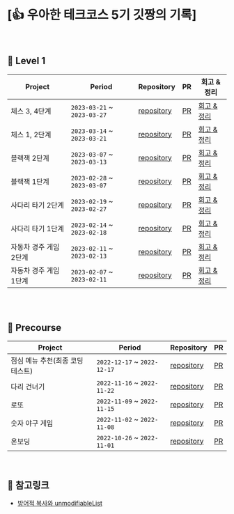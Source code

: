 # [👍 우아한 테크코스 5기 깃짱의 기록]



<br>

## 💋 Level 1
| Project | Period | Repository | PR | 회고 & 정리 | 
| --- | --- | --- | --- | --- |
|체스 3, 4단계|`2023-03-21` ~ `2023-03-27`|[repository](https://github.com/eunkeeee/java-chess/tree/step3)|[PR](https://github.com/woowacourse/java-chess/pull/531)|[회고 & 정리](https://engineerinsight.tistory.com/38)|
|체스 1, 2단계|`2023-03-14` ~ `2023-03-21`|[repository](https://github.com/eunkeeee/java-chess/tree/step1)|[PR](https://github.com/woowacourse/java-chess/pull/463)|[회고 & 정리](https://engineerinsight.tistory.com/23)|
|블랙잭 2단계|`2023-03-07` ~ `2023-03-13`|[repository](https://github.com/eunkeeee/java-blackjack/tree/step2)|[PR](https://github.com/woowacourse/java-blackjack/pull/505)|[회고 & 정리](https://engineerinsight.tistory.com/29)|
|블랙잭 1단계|`2023-02-28` ~ `2023-03-07`|[repository](https://github.com/eunkeeee/java-blackjack/tree/step1)|[PR](https://github.com/woowacourse/java-blackjack/pull/384)|[회고 & 정리](https://engineerinsight.tistory.com/29)|
|사다리 타기 2단계|`2023-02-19` ~ `2023-02-27`|[repository](https://github.com/eunkeeee/java-ladder/tree/step2)|[PR](https://github.com/woowacourse/java-ladder/pull/188)|[회고 & 정리](https://engineerinsight.tistory.com/18)|
|사다리 타기 1단계|`2023-02-14` ~ `2023-02-18`|[repository](https://github.com/eunkeeee/java-ladder/tree/step1)|[PR](https://github.com/woowacourse/java-ladder/pull/3)|[회고 & 정리](https://engineerinsight.tistory.com/15)|
|자동차 경주 게임 2단계|`2023-02-11` ~ `2023-02-13`|[repository](https://github.com/eunkeeee/java-racingcar/tree/mallang/step2)|[PR](https://github.com/woowacourse/java-racingcar/pull/576)|[회고 & 정리](https://engineerinsight.tistory.com/13)|
|자동차 경주 게임 1단계|`2023-02-07` ~ `2023-02-11`|[repository](https://github.com/eunkeeee/java-racingcar/tree/step1)|[PR](https://github.com/woowacourse/java-racingcar/pull/458)|[회고 & 정리](https://engineerinsight.tistory.com/13)|



<br>



<br>

## 💋 Precourse
| Project | Period | Repository | PR |
| --- | --- | --- | --- |
|점심 메뉴 추천(최종 코딩테스트)|`2022-12-17` ~ `2022-12-17`|[repository](https://github.com/eunkeeee/java-menu)|[PR](https://github.com/woowacourse-precourse/java-menu/pull/42)|
|다리 건너기|`2022-11-16` ~ `2022-11-22`|[repository](https://github.com/eunkeeee/java-bridge)|[PR](https://github.com/woowacourse-precourse/java-bridge/pull/196)|
|로또|`2022-11-09` ~ `2022-11-15`|[repository](https://github.com/eunkeeee/java-lotto)|[PR](https://github.com/woowacourse-precourse/java-lotto/pull/155)|
|숫자 야구 게임|`2022-11-02` ~ `2022-11-08`|[repository](https://github.com/eunkeeee/java-baseball)|[PR](https://github.com/woowacourse-precourse/java-baseball/pull/36)|
|온보딩|`2022-10-26` ~ `2022-11-01`|[repository](https://github.com/eunkeeee/java-onboarding)|[PR](https://github.com/woowacourse-precourse/java-onboarding/pull/306)|


<br/>

## 💋 참고링크

- [방어적 복사와 unmodifiableList](https://tecoble.techcourse.co.kr/post/2021-04-26-defensive-copy-vs-unmodifiable/)
